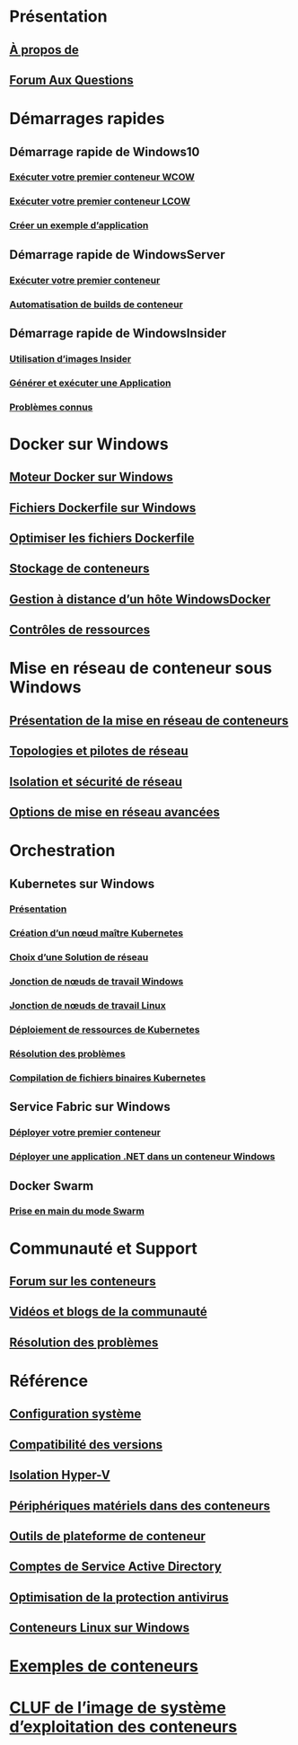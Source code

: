 # Présentation
## [À propos de](about/index.md)
## [Forum Aux Questions](about/faq.md)

# Démarrages rapides
## Démarrage rapide de Windows10
### [Exécuter votre premier conteneur WCOW](quick-start/quick-start-windows-10.md)
### [Exécuter votre premier conteneur LCOW](quick-start/quick-start-windows-10-linux.md)
### [Créer un exemple d’application](quick-start/building-sample-app.md)
## Démarrage rapide de WindowsServer
### [Exécuter votre premier conteneur](quick-start/quick-start-windows-server.md)
### [Automatisation de builds de conteneur](quick-start/quick-start-images.md)
## Démarrage rapide de WindowsInsider
### [Utilisation d’images Insider](quick-start/Using-Insider-Container-Images.md)
### [Générer et exécuter une Application](quick-start/Nano-RS3-.NET-Core-and-PS.md)
### [Problèmes connus](quick-start/Insider-Known-Issues.md)

# Docker sur Windows
## [Moteur Docker sur Windows](manage-docker/configure-docker-daemon.md)
## [Fichiers Dockerfile sur Windows](manage-docker/manage-windows-dockerfile.md)
## [Optimiser les fichiers Dockerfile](manage-docker/optimize-windows-dockerfile.md)
## [Stockage de conteneurs](manage-containers/container-storage.md)
## [Gestion à distance d’un hôte WindowsDocker](management/manage_remotehost.md)
## [Contrôles de ressources](manage-containers/resource-controls.md)

# Mise en réseau de conteneur sous Windows
## [Présentation de la mise en réseau de conteneurs](container-networking/architecture.md)
## [Topologies et pilotes de réseau](container-networking/network-drivers-topologies.md)
## [Isolation et sécurité de réseau](container-networking/network-isolation-security.md)
## [Options de mise en réseau avancées](container-networking/advanced.md)

# Orchestration
## Kubernetes sur Windows 
### [Présentation](kubernetes/getting-started-kubernetes-windows.md)
### [Création d’un nœud maître Kubernetes](kubernetes/creating-a-linux-master.md)
### [Choix d’une Solution de réseau](kubernetes/network-topologies.md)
### [Jonction de nœuds de travail Windows](kubernetes/joining-windows-workers.md)
### [Jonction de nœuds de travail Linux](kubernetes/joining-linux-workers.md)
### [Déploiement de ressources de Kubernetes](kubernetes/deploying-resources.md)
### [Résolution des problèmes](kubernetes/common-problems.md)
### [Compilation de fichiers binaires Kubernetes](kubernetes/compiling-kubernetes-binaries.md)
## Service Fabric sur Windows
### [Déployer votre premier conteneur](/azure/service-fabric/service-fabric-quickstart-containers)
### [Déployer une application .NET dans un conteneur Windows](/azure/service-fabric/service-fabric-host-app-in-a-container) 
## Docker Swarm
### [Prise en main du mode Swarm](manage-containers/swarm-mode.md)

# Communauté et Support
## [Forum sur les conteneurs](https://social.msdn.microsoft.com/Forums/en-US/home?forum=windowscontainers)
## [Vidéos et blogs de la communauté](communitylinks.md)
## [Résolution des problèmes](troubleshooting.md)

# Référence
## [Configuration système](deploy-containers/system-requirements.md)
## [Compatibilité des versions](deploy-containers/version-compatibility.md)
## [Isolation Hyper-V](manage-containers/hyperv-container.md)
## [Périphériques matériels dans des conteneurs](deploy-containers/hardware-devices-in-containers.md)
## [Outils de plateforme de conteneur](deploy-containers/containerd.md)
## [Comptes de Service Active Directory](manage-containers/manage-serviceaccounts.md)
## [Optimisation de la protection antivirus](https://msdn.microsoft.com/en-us/windows/hardware/drivers/ifs/anti-virus-optimization-for-windows-containers)
## [Conteneurs Linux sur Windows](deploy-containers/linux-containers.md)

# [Exemples de conteneurs](samples.md)

# [CLUF de l’image de système d’exploitation des conteneurs](Images_EULA.md)
